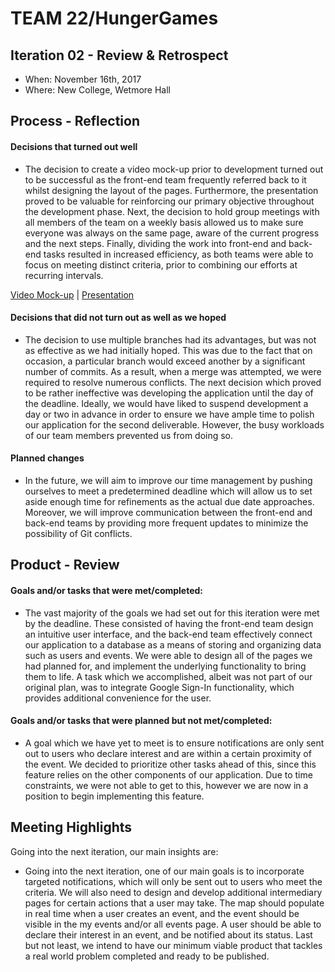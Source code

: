 # TEAM 22/HungerGames


## Iteration 02 - Review & Retrospect

 * When: November 16th, 2017
 * Where: New College, Wetmore Hall

## Process - Reflection

#### Decisions that turned out well
 
 * The decision to create a video mock-up prior to development turned out to be successful as the front-end team frequently referred back to it whilst designing the layout of the pages. Furthermore, the presentation proved to be valuable for reinforcing our primary objective throughout the development phase. Next, the decision to hold group meetings with all members of the team on a weekly basis allowed us to make sure everyone was always on the same page, aware of the current progress and the next steps. Finally, dividing the work into front-end and back-end tasks resulted in increased efficiency, as both teams were able to focus on meeting distinct criteria, prior to combining our efforts at recurring intervals. 
 
 [Video Mock-up](https://streamable.com/4q7hq) | 
 [Presentation](https://www.scribd.com/document/364547757/Hunger-Games-Presentation?secret_password=ettcw3JDUYFokb2kcBQH)

#### Decisions that did not turn out as well as we hoped

 * The decision to use multiple branches had its advantages, but was not as effective as we had initially hoped. This was due to the fact that on occasion, a particular branch would exceed another by a significant number of commits. As a result, when a merge was attempted, we were required to resolve numerous conflicts. The next decision which proved to be rather ineffective was developing the application until the day of the deadline. Ideally, we would have liked to suspend development a day or two in advance in order to ensure we have ample time to polish our application for the second deliverable. However, the busy workloads of our team members prevented us from doing so. 

#### Planned changes

 * In the future, we will aim to improve our time management by pushing ourselves to meet a predetermined deadline which will allow us to set aside enough time for refinements as the actual due date approaches. Moreover, we will improve communication between the front-end and back-end teams by providing more frequent updates to minimize the possibility of Git conflicts. 
 

## Product - Review

#### Goals and/or tasks that were met/completed:
 
 * The vast majority of the goals we had set out for this iteration were met by the deadline. These consisted of having the front-end team design an intuitive user interface, and the back-end team effectively connect our application to a database as a means of storing and organizing data such as users and events. We were able to design all of the pages we had planned for, and implement the underlying functionality to bring them to life. A task which we accomplished, albeit was not part of our original plan, was to integrate Google Sign-In functionality, which provides additional convenience for the user.
 
#### Goals and/or tasks that were planned but not met/completed:
   
 * A goal which we have yet to meet is to ensure notifications are only sent out to users who declare interest and are within a certain proximity of the event. We decided to prioritize other tasks ahead of this, since this feature relies on the other components of our application. Due to time constraints, we were not able to get to this, however we are now in a position to begin implementing this feature.

## Meeting Highlights

Going into the next iteration, our main insights are:
 
 * Going into the next iteration, one of our main goals is to incorporate targeted notifications, which will only be sent out to users who meet the criteria. We will also need to design and develop additional intermediary pages for certain actions that a user may take. The map should populate in real time when a user creates an event, and the event should be visible in the my events and/or all events page. A user should be able to declare their interest in an event, and be notified about its status. Last but not least, we intend to have our minimum viable product that tackles a real world problem completed and ready to be published.